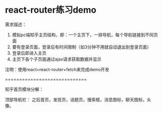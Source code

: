 
react-router练习demo
=============================

需求描述：
1. 模拟pc端知乎主页结构，即：一个主页下，一排导航，每个导航链接到不同页面
2. 要有登录页面，登录后有时间限制（如3分钟不用就自动退出到登录页面）
3. 登录后即进入主页
4. 主页下各个子页面通过ajax请求获取数据并显示

注明：使用react+react-router+fetch来完成demo开发

=============================

知乎首页模块分解：

顶部导航栏：
之后首页，发现页，话题页，搜索框，消息图标，聊天图标，头像。
